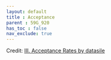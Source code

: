 ```yaml
---
layout: default
title : Acceptance
parent : 59G_920
has_toc : false
nav_exclude: true
--- 
```


<div id="observablehq-title-e3c66a2e"></div>
<div id="observablehq-titleA-e3c66a2e"></div>
<div id="observablehq-TitleB-e3c66a2e"></div>
<div id="observablehq-titlegraph-e3c66a2e"></div>
<div id="observablehq-viewof-origine-e3c66a2e"></div>
<div id="observablehq-viewof-destination-e3c66a2e"></div>
<div id="observablehq-viewof-legalprov-e3c66a2e"></div>
<div id="observablehq-graph1-e3c66a2e"></div>
<div id="observablehq-titlemap-e3c66a2e"></div>
<div id="observablehq-viewof-annee_min2-e3c66a2e"></div>
<div id="observablehq-map1-e3c66a2e"></div>
<div id="observablehq-titlemap2-e3c66a2e"></div>
<div id="observablehq-viewof-annee_min-e3c66a2e"></div>
<div id="observablehq-map2-e3c66a2e"></div>
<div id="observablehq-text3-e3c66a2e"></div>
<div id="observablehq-Text4-e3c66a2e"></div>
<div id="observablehq-sum-e3c66a2e"></div>
<p>Credit: <a href="https://observablehq.com/d/50d7e2b42954d4ce@543">III. Acceptance Rates by datasile</a></p>

<link rel="stylesheet" href="https://cdn.jsdelivr.net/npm/@observablehq/inspector@5/dist/inspector.css">
<script type="module">
import {Runtime, Inspector} from "https://cdn.jsdelivr.net/npm/@observablehq/runtime@5/dist/runtime.js";
import define from "https://api.observablehq.com/d/50d7e2b42954d4ce@543.js?v=4";
new Runtime().module(define, name => {
  if (name === "title") return new Inspector(document.querySelector("#observablehq-title-e3c66a2e"));
  if (name === "titleA") return new Inspector(document.querySelector("#observablehq-titleA-e3c66a2e"));
  if (name === "TitleB") return new Inspector(document.querySelector("#observablehq-TitleB-e3c66a2e"));
  if (name === "titlegraph") return new Inspector(document.querySelector("#observablehq-titlegraph-e3c66a2e"));
  if (name === "viewof origine") return new Inspector(document.querySelector("#observablehq-viewof-origine-e3c66a2e"));
  if (name === "viewof destination") return new Inspector(document.querySelector("#observablehq-viewof-destination-e3c66a2e"));
  if (name === "viewof legalprov") return new Inspector(document.querySelector("#observablehq-viewof-legalprov-e3c66a2e"));
  if (name === "graph1") return new Inspector(document.querySelector("#observablehq-graph1-e3c66a2e"));
  if (name === "titlemap") return new Inspector(document.querySelector("#observablehq-titlemap-e3c66a2e"));
  if (name === "viewof annee_min2") return new Inspector(document.querySelector("#observablehq-viewof-annee_min2-e3c66a2e"));
  if (name === "map1") return new Inspector(document.querySelector("#observablehq-map1-e3c66a2e"));
  if (name === "titlemap2") return new Inspector(document.querySelector("#observablehq-titlemap2-e3c66a2e"));
  if (name === "viewof annee_min") return new Inspector(document.querySelector("#observablehq-viewof-annee_min-e3c66a2e"));
  if (name === "map2") return new Inspector(document.querySelector("#observablehq-map2-e3c66a2e"));
  if (name === "text3") return new Inspector(document.querySelector("#observablehq-text3-e3c66a2e"));
  if (name === "Text4") return new Inspector(document.querySelector("#observablehq-Text4-e3c66a2e"));
  if (name === "sum") return new Inspector(document.querySelector("#observablehq-sum-e3c66a2e"));
  return ["P1","T","tx","txI","txO","maxY","yMax","tauxAcc","tauxAcc2"].includes(name);
});
</script>
